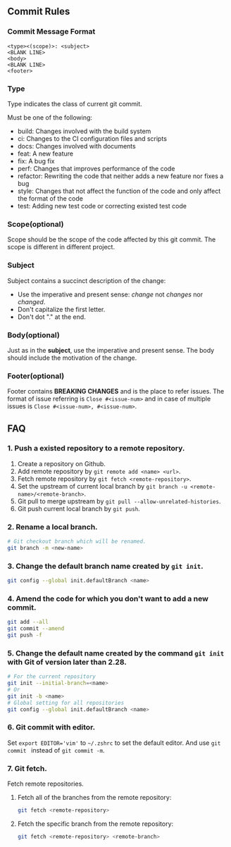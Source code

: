 ## Commit Rules

### Commit Message Format

```
<type><(scope)>: <subject>
<BLANK LINE>
<body>
<BLANK LINE>
<footer>
```

### Type

Type indicates the class of current git commit.

Must be one of the following:

* build: Changes involved with the build system
* ci: Changes to the CI configuration files and scripts
* docs: Changes involved with documents
* feat: A new feature
* fix: A bug fix
* perf: Changes that improves performance of the code
* refactor: Rewriting the code that neither adds a new feature nor fixes a bug
* style: Changes that not affect the function of the code and only affect the format of the code
* test:  Adding new test code or correcting existed test code

### Scope(optional)

Scope should be the scope of the code affected by this git commit. The scope is different in different project.

### Subject

Subject contains a succinct description of the change:

* Use the imperative and present sense: *change* not *changes* nor *changed*.
* Don't capitalize the first letter.
* Don't dot "." at the end.

### Body(optional)

Just as in the **subject**, use the imperative and present sense. The body should include the motivation of the change.

### Footer(optional)

Footer contains **BREAKING CHANGES** and is the place to refer issues. The format of issue referring is `Close #<issue-num>` and in case of multiple issues is `Close #<issue-num>, #<issue-num>`.

## FAQ

### 1. Push a existed repository to a remote repository.

1. Create a repository on Github.
2. Add remote repository by `git remote add <name> <url>`.
3. Fetch remote repository by `git fetch <remote-repository>`.
4. Set the upstream of current local branch by `git branch -u <remote-name>/<remote-branch>`.
5. Git pull to merge upstream by `git pull --allow-unrelated-histories`.
6. Git push current local branch by `git push`.

### 2. Rename a local branch.

```bash
# Git checkout branch which will be renamed.
git branch -m <new-name>
```

### 3. Change the default branch name created by `git init`.

```bash
git config --global init.defaultBranch <name>
```

### 4. Amend the code for which you don't want to add a new commit.

```bash
git add --all
git commit --amend
git push -f
```

### 5. Change the default name created by the command `git init` with Git of version later than 2.28.

```bash
# For the current repository
git init --initial-branch=<name>
# Or
git init -b <name>
# Global setting for all repositories
git config --global init.defaultBranch <name>
```

### 6. Git commit with editor.

Set `export EDITOR='vim'` to `~/.zshrc` to set the default editor. And use `git commit ` instead of `git commit -m`.

### 7. Git fetch.

Fetch remote repositories.

1. Fetch all of the branches from the remote repository:

   ```bash
   git fetch <remote-repository>
   ```

2. Fetch the specific branch from the remote repository:

   ```bash
   git fetch <remote-repository> <remote-branch>
   ```

   

